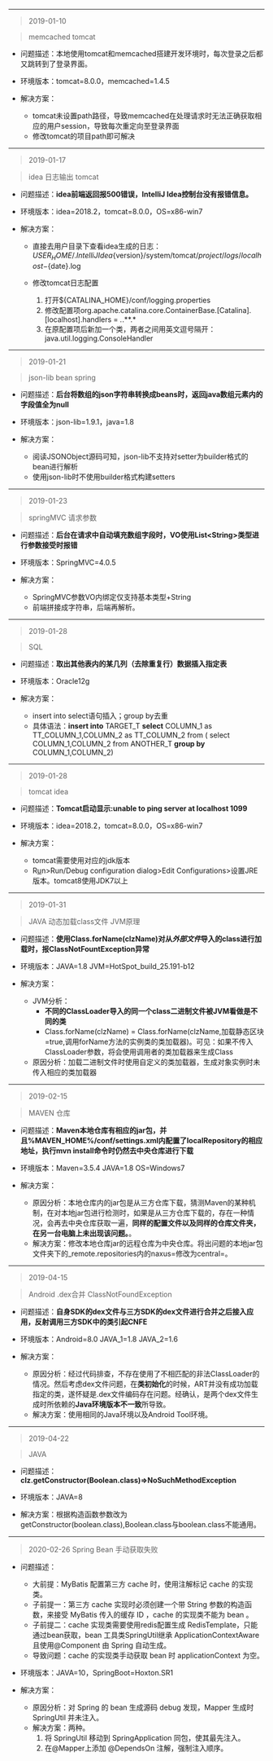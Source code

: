 ------------------
> 2019-01-10

> memcached tomcat

+ 问题描述：本地使用tomcat和memcached搭建开发环境时，每次登录之后都又跳转到了登录界面。

+ 环境版本：tomcat=8.0.0，memcached=1.4.5

+ 解决方案：
	
	+ tomcat未设置path路径，导致memcached在处理请求时无法正确获取相应的用户session，导致每次重定向至登录界面
	+ 修改tomcat的项目path即可解决

--------------------------------

> 2019-01-17

> idea 日志输出 tomcat
    	
+ 问题描述：**idea前端返回报500错误，IntelliJ Idea控制台没有报错信息。**

+ 环境版本：idea=2018.2，tomcat=8.0.0，OS=x86-win7

+ 解决方案：
	+ 直接去用户目录下查看idea生成的日志：${USER_HOME}/.IntelliJIdea${version}/system/tomcat/${project}/logs/localhost-${date}.log
	
	+ 修改tomcat日志配置
	
		1. 打开${CATALINA_HOME}/conf/logging.properties
		2. 修改配置项org.apache.catalina.core.ContainerBase.[Catalina].[localhost].handlers = *.*.**.*
		3. 在原配置项后新加一个类，两者之间用英文逗号隔开：java.util.logging.ConsoleHandler

--------------------------------

> 2019-01-21

> json-lib bean spring

+ 问题描述：**后台将数组的json字符串转换成beans时，返回java数组元素内的字段值全为null**

+ 环境版本：json-lib=1.9.1，java=1.8

+ 解决方案：

	* 阅读JSONObject源码可知，json-lib不支持对setter为builder格式的bean进行解析
	* 使用json-lib时不使用builder格式构建setters

--------------------------------

> 2019-01-23

> springMVC 请求参数

+ 问题描述：**后台在请求中自动填充数组字段时，VO使用List<String\>类型进行参数接受时报错**

+ 环境版本：SpringMVC=4.0.5

+ 解决方案：
	
	* SpringMVC参数VO内绑定仅支持基本类型+String
	* 前端拼接成字符串，后端再解析。
	
--------------------------------

> 2019-01-28

> SQL

+ 问题描述：**取出其他表内的某几列（去除重复行）数据插入指定表**

+ 环境版本：Oracle12g

+ 解决方案：
	* insert into select语句插入；group by去重
	* 具体语法：**insert into** TARGET_T **select** COLUMN_1 as TT_COLUMN_1,COLUMN_2 as TT_COLUMN_2 from ( select COLUMN_1,COLUMN_2 from ANOTHER_T **group by** COLUMN_1,COLUMN_2)

--------------------------------

> 2019-01-28

> tomcat idea

+ 问题描述：**Tomcat启动显示:unable to ping server at localhost 1099**

+ 环境版本：idea=2018.2，tomcat=8.0.0，OS=x86-win7

+ 解决方案：
	* tomcat需要使用对应的jdk版本
	* R<u>u</u>n\>Run/Debug configuration dialog\>Edit Configurations>设置JRE版本。tomcat8使用JDK7以上
	
---------------------------

> 2019-01-31

> JAVA 动态加载class文件 JVM原理

+ 问题描述：**使用Class.forName(clzName)对从*外部文件*导入的class进行加载时，报ClassNotFountException异常**

+ 环境版本：JAVA=1.8 JVM=HotSpot_build_25.191-b12

+ 解决方案：
	+ JVM分析：
		+ **不同的ClassLoader导入的同一个class二进制文件被JVM看做是不同的类**
		+ Class.forName(clzName) = Class.forName(clzName,加载静态区块=true,调用forName方法的实例类的类加载器)。可见：如果不传入ClassLoader参数，将会使用调用者的类加载器来生成Class
	+ 原因分析：加载二进制文件时使用自定义的类加载器，生成对象实例时未传入相应的类加载器
	
---------------------------

> 2019-02-15

> MAVEN 仓库

+ 问题描述：**Maven本地仓库有相应的jar包，并且%MAVEN_HOME%/conf/settings.xml内配置了localRepository的相应地址，执行mvn install命令时仍然去中央仓库进行下载**

+ 环境版本：Maven=3.5.4 JAVA=1.8 OS=Windows7

+ 解决方案：
	+ 原因分析：本地仓库内的jar包是从三方仓库下载，猜测Maven的某种机制，在对本地jar包进行检测时，如果是从三方仓库下载的，存在一种情况，会再去中央仓库获取一遍，**同样的配置文件以及同样的仓库文件夹，在另一台电脑上未出现该问题。**。
	+ 解决方案：修改本地仓库jar的远程仓库为中央仓库。将出问题的本地jar包文件夹下的_remote.repositories内的naxus=修改为central=。

---------------------------

> 2019-04-15

> Android .dex合并 ClassNotFoundException

+ 问题描述：**自身SDK的dex文件与三方SDK的dex文件进行合并之后接入应用，反射调用三方SDK中的类引起CNFE**

+ 环境版本：Android=8.0 JAVA_1=1.8 JAVA_2=1.6

+ 解决方案：
	+ 原因分析：经过代码排查，不存在使用了不相匹配的非法ClassLoader的情况。然后考虑dex文件问题，在**类初始化**的时候，ART并没有成功加载指定的类，遂怀疑是.dex文件编码存在问题。经确认，是两个dex文件生成时所依赖的**Java环境版本不一致**所导致。
	+ 解决方案：使用相同的Java环境以及Android Tool环境。

-----------------------------

> 2019-04-22

> JAVA

+ 问题描述：**clz.getConstructor(Boolean.class)=>NoSuchMethodException**

+ 环境版本：JAVA=8

+ 解决方案：根据构造函数参数改为getConstructor(boolean.class),Boolean.class与boolean.class不能通用。

-----------------------------

> 2020-02-26
> Spring Bean 手动获取失败

+ 问题描述：
	+ 大前提：MyBatis 配置第三方 cache 时，使用注解标记 cache 的实现类。
	+ 子前提一：第三方 cache 实现时必须创建一个带 String 参数的构造函数，来接受 MyBatis 传入的缓存 ID ，cache 的实现类不能为 bean 。
	+ 子前提二：cache 实现类需要使用redis配置生成 RedisTemplate，只能通过bean获取，bean 工具类SpringUtil继承 ApplicationContextAware 且使用@Component 由 Spring 自动生成。
	+ 导致问题：cache 的实现类手动获取 bean 时 applicationContext 为空。

+ 环境版本：JAVA=10，SpringBoot=Hoxton.SR1
+ 解决方案：
	+ 原因分析：对 Spring 的 bean 生成源码 debug 发现，Mapper 生成时 SpringUtil 并未注入。
	+ 解决方案：两种。
		1. 将 SpringUtil 移动到 SpringApplication 同包，使其最先注入。
		2. 在@Mapper上添加 @DependsOn 注解，强制注入顺序。
